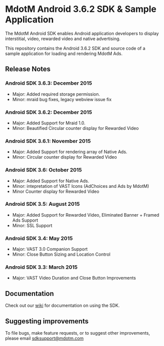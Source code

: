 MdotM Android 3.6.2 SDK & Sample Application 
=============================
The MdotM Android SDK enables Android application developers to display interstitial, video, rewarded video and native advertising.

This repository contains the Android 3.6.2 SDK and source code of a sample application for loading and rendering MdotM Ads.

## Release Notes

### Android SDK 3.6.3: December 2015
- Major: Added required storage permission.
- Minor: mraid bug fixes, legacy webview issue fix

### Android SDK 3.6.2: December 2015
- Major: Added Support for Mraid 1.0.
- Minor: Beautified Circular counter display for Rewarded Video

### Android SDK 3.6.1: November 2015
- Major: Added Support for rendering array of Native Ads.
- Minor: Circular counter display for Rewarded Video

### Android SDK 3.6: October 2015
- Major: Added Support for Native Ads.
- Minor: intepretation of VAST Icons (AdChoices and Ads by MdotM)
- Minor Counter display for Rewarded Video

### Android SDK 3.5: August 2015
- Major: Added Support for Rewarded Video, Eliminated Banner + Framed Ads Support
- Minor: SSL Support 

### Android SDK 3.4: May 2015
- Major: VAST 3.0 Companion Support
- Minor: Close Button Sizing and Location Control 

### Android SDK 3.3: March 2015
- Major: VAST Video Duration and Close Button Improvements

## Documentation
Check out our [wiki](https://github.com/MdotMAds/Android-SDK/wiki) for documentation on using the SDK.

## Suggesting improvements
To file bugs, make feature requests, or to suggest other improvements, please email sdksupport@mdotm.com

